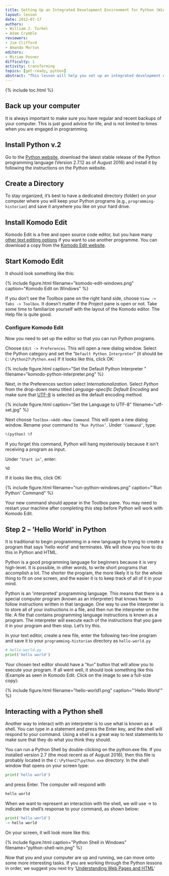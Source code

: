 ```yaml
---
title: Setting Up an Integrated Development Environment for Python (Windows)
layout: lesson
date: 2012-07-17
authors:
- William J. Turkel
- Adam Crymble
reviewers:
- Jim Clifford
- Amanda Morton
editors:
- Miriam Posner
difficulty: 1
activity: transforming
topics: [get-ready, python]
abstract: "This lesson will help you set up an integrated development environment for Python on a computer running the Windows operating system."
---
```


{% include toc.html %}





## Back up your computer

It is always important to make sure you have regular and recent backups
of your computer. This is just good advice for life, and is not limited
to times when you are engaged in programming.

## Install Python v.2

Go to the [Python website][], download the latest stable release of the
Python programming language (Version 2.7.12 as of August 2016) and install
it by following the instructions on the Python website.

## Create a Directory

To stay organized, it’s best to have a dedicated directory (folder) on
your computer where you will keep your Python programs (e.g.,
`programming-historian`) and save it anywhere you like on your hard
drive.

## Install Komodo Edit

Komodo Edit is a free and open source code editor, but you have many 
[other text editing options][] if you want to use another programme. You can
download a copy from the [Komodo Edit website][].

## Start Komodo Edit

It should look something like this:

{% include figure.html filename="komodo-edit-windows.png" caption="Komodo Edit on Windows" %}

If you don’t see the Toolbox pane on the right hand side, choose
`View -> Tabs -> Toolbox`. It doesn’t matter if the Project pane is open
or not. Take some time to familiarize yourself with the layout of the
Komodo editor. The Help file is quite good.

### Configure Komodo Edit

Now you need to set up the editor so that you can run Python programs.

Choose `Edit -> Preferences`. This will open a new dialog window.
    Select the Python category and set the
    “`Default Python Interpreter`” (it should be
    `C:\Python27\Python.exe`)
     If it looks like this, click OK:

{% include figure.html caption="Set the Default Python Interpreter
" filename="komodo-python-interpreter.png" %}

Next, in the Preferences section select *Internationalization*.
    Select *Python* from the drop-down menu titled *Language-specific
    Default Encoding* and make sure that [UTF-8][] is selected as the
    default encoding method.

{% include figure.html caption="Set the Language to UTF-8" filename="utf-set.jpg" %}

Next choose `Toolbox->Add->New Command`. This will open a new dialog
window. Rename your command to `‘Run Python’`. Under `‘Command’`, type:

``` python
%(python) %f
```

If you forget this command, Python will hang mysteriously because it
isn't receiving a program as input.

Under `‘Start in’`, enter:

`%D`

If it looks like this, click OK:

{% include figure.html filename="run-python-windows.png" caption="'Run Python' Command" %}

Your new command should appear in the Toolbox pane. You may need to
restart your machine after completing this step before Python will work
with Komodo Edit.

Step 2 – 'Hello World' in Python
--------------------------------

It is traditional to begin programming in a new language by trying to
create a program that says 'hello world' and terminates. We will show
you how to do this in Python and HTML.

Python is a good programming language for beginners because it is very
high-level. It is possible, in other words, to write short programs that
accomplish a lot. The shorter the program, the more likely it is for the
whole thing to fit on one screen, and the easier it is to keep track of
all of it in your mind.

Python is an 'interpreted' programming language. This means that
there is a special computer program (known as an interpreter) that knows
how to follow instructions written in that language. One way to use the
interpreter is to store all of your instructions in a file, and then run
the interpreter on the file. A file that contains programming language
instructions is known as a program. The interpreter will execute each of
the instructions that you gave it in your program and then stop. Let’s
try this.

In your text editor, create a new file, enter the following two-line
program and save it to your `programming-historian` directory as
`hello-world.py`

``` python
# hello-world.py
print('hello world')
```

Your chosen text editor should have a “`Run`” button that will allow you
to execute your program. If all went well, it should look something like
this (Example as seen in Komodo Edit. Click on the image to see a
full-size copy):

{% include figure.html filename="hello-world1.png" caption="'Hello World'" %}

## Interacting with a Python shell

Another way to interact with an interpreter is to use what is known as a
shell. You can type in a statement and press the Enter key, and the
shell will respond to your command. Using a shell is a great way to test
statements to make sure that they do what you think they should.

You can run a Python Shell by double-clicking on the python.exe file. If
you installed version 2.7 (the most recent as of August 2016), then this
file is probably located in the `C:\Python27\python.exe` directory. In
the shell window that opens on your screen type:

``` python
print('hello world')
```

and press Enter. The computer will respond with

``` python
hello world
```

When we want to represent an interaction with the shell, we will use -\>
to indicate the shell’s response to your command, as shown below:

``` python
print('hello world')
-> hello world
```

On your screen, it will look more like this:

{% include figure.html caption="Python Shell in Windows" filename="python-shell-win.png" %}

Now that you and your computer are up and running, we can move onto some
more interesting tasks. If you are working through the Python lessons in
order, we suggest you next try ‘[Understanding Web Pages and HTML][]‘

  [Python website]: http://www.python.org/
  [other text editing options]: http://wiki.python.org/moin/PythonEditors/
  [Komodo Edit website]: http://www.activestate.com/komodo-edit
  [UTF-8]: http://en.wikipedia.org/wiki/UTF-8
  [Understanding Web Pages and HTML]: /lessons/viewing-html-files
